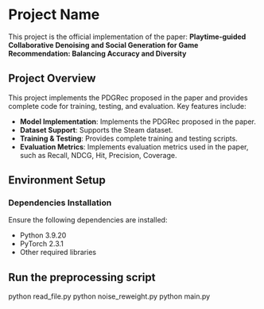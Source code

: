 # Project Name

This project is the official implementation of the paper: **Playtime-guided Collaborative Denoising and Social Generation for Game Recommendation: Balancing Accuracy and Diversity**

## Project Overview

This project implements the PDGRec proposed in the paper and provides complete code for training, testing, and evaluation. Key features include:
- **Model Implementation**: Implements the PDGRec proposed in the paper.
- **Dataset Support**: Supports the Steam dataset.
- **Training & Testing**: Provides complete training and testing scripts.
- **Evaluation Metrics**: Implements evaluation metrics used in the paper, such as Recall, NDCG, Hit, Precision, Coverage.

## Environment Setup

### Dependencies Installation
Ensure the following dependencies are installed:
- Python 3.9.20
- PyTorch 2.3.1
- Other required libraries

## Run the preprocessing script
python read_file.py
python noise_reweight.py
python main.py
